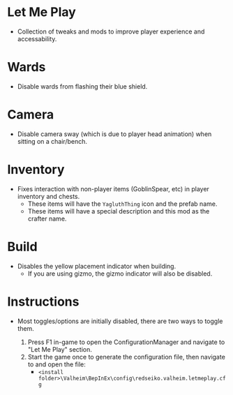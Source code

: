 ﻿# Let Me Play
  * Collection of tweaks and mods to improve player experience and accessability.

# Wards
  * Disable wards from flashing their blue shield.

# Camera
  * Disable camera sway (which is due to player head animation) when sitting on a chair/bench.

# Inventory
  * Fixes interaction with non-player items (GoblinSpear, etc) in player inventory and chests.
    * These items will have the `YagluthThing` icon and the prefab name.
    * These items will have a special description and this mod as the crafter name.

# Build
  * Disables the yellow placement indicator when building.
    * If you are using gizmo, the gizmo indicator will also be disabled.

# Instructions
* Most toggles/options are initially disabled, there are two ways to toggle them.

  1) Press F1 in-game to open the ConfigurationManager and navigate to "Let Me Play" section.
  2) Start the game once to generate the configuration file, then navigate to and open the file:
     * `<install folder>\Valheim\BepInEx\config\redseiko.valheim.letmeplay.cfg`